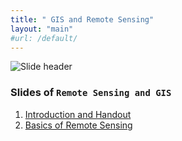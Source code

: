 ```yaml
---
title: " GIS and Remote Sensing"
layout: "main"
#url: /default/
---
```

![Slide header](../../../Headers/GIS.jpg)


### Slides of `Remote Sensing and GIS`

1. [Introduction and Handout](../../../RG-W-01/Slides.html)
1. [Basics of Remote Sensing](../../../GA-W-02/Slides.html)
